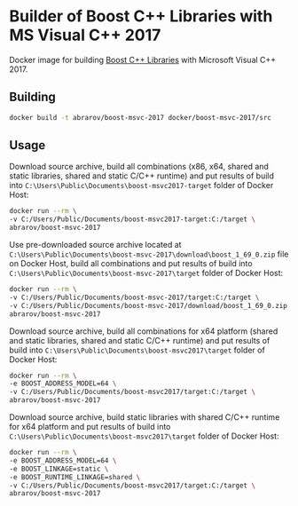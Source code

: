 # Builder of Boost C++ Libraries with MS Visual C++ 2017

Docker image for building [Boost C++ Libraries](http://www.boost.org/) with Microsoft Visual C++ 2017.

## Building

```bash
docker build -t abrarov/boost-msvc-2017 docker/boost-msvc-2017/src
```

## Usage

Download source archive, build all combinations (x86, x64, shared and static libraries, shared and static C/C++ runtime) 
and put results of build into `C:\Users\Public\Documents\boost-msvc2017-target` folder of Docker Host:  

```bash
docker run --rm \
-v C:/Users/Public/Documents/boost-msvc2017-target:C:/target \
abrarov/boost-msvc-2017
```
 
Use pre-downloaded source archive located at `C:\Users\Public\Documents\boost-msvc-2017\download\boost_1_69_0.zip` file 
on Docker Host, build all combinations and put results of build into `C:\Users\Public\Documents\boost-msvc-2017\target` 
folder of Docker Host:
 
```bash
docker run --rm \
-v C:/Users/Public/Documents/boost-msvc-2017/target:C:/target \
-v C:/Users/Public/Documents/boost-msvc-2017/download/boost_1_69_0.zip:C:/download/boost_1_69_0.zip \
abrarov/boost-msvc-2017
```

Download source archive, build all combinations for x64 platform (shared and static libraries, shared and static C/C++ runtime) 
and put results of build into `C:\Users\Public\Documents\boost-msvc2017\target` folder of Docker Host:

```bash
docker run --rm \
-e BOOST_ADDRESS_MODEL=64 \
-v C:/Users/Public/Documents/boost-msvc2017/target:C:/target \
abrarov/boost-msvc-2017
```

Download source archive, build static libraries with shared C/C++ runtime for x64 platform and put results of build into 
`C:\Users\Public\Documents\boost-msvc2017\target` folder of Docker Host:

```bash
docker run --rm \
-e BOOST_ADDRESS_MODEL=64 \
-e BOOST_LINKAGE=static \
-e BOOST_RUNTIME_LINKAGE=shared \
-v C:/Users/Public/Documents/boost-msvc2017/target:C:/target \
abrarov/boost-msvc-2017
```
